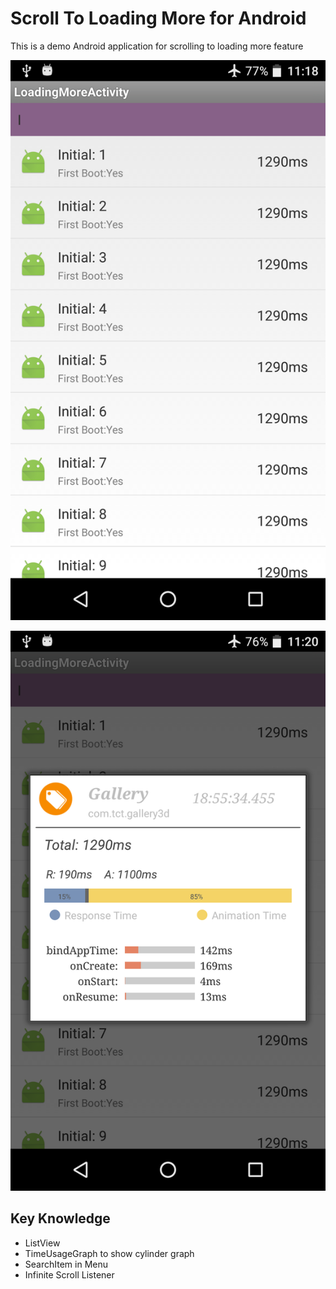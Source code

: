 # Scroll To Loading More for Android

This is a demo Android application for scrolling to loading more feature

![profile](https://github.com/cwgoover/Loading_More_ListActivity/blob/master/sketch.png)

![dialog](https://github.com/cwgoover/Loading_More_ListActivity/blob/master/detail_dialog.png)


## Key Knowledge

- ListView
- TimeUsageGraph to show cylinder graph
- SearchItem in Menu
- Infinite Scroll Listener
